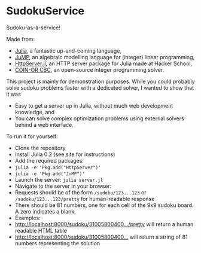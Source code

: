 SudokuService
=============

Sudoku-as-a-service!

Made from:

* [Julia](http://julialang.org), a fantastic up-and-coming language,
* [JuMP](https://github.com/IainNZ/JuMP.jl), an algebraic modelling language for (integer) linear programming,
* [HttpServer.jl](https://github.com/hackerschool/HttpServer.jl), an HTTP server package for Julia made at Hacker School,
* [COIN-OR CBC](https://projects.coin-or.org/Cbc), an open-source integer programming solver.

This project is mainly for demonstration purposes. While you could probably solve sudoku problems faster with a dedicated solver, I wanted to show that it was
 
* Easy to get a server up in Julia, without much web development knowledge, and
* You can solve complex optimization problems using external solvers behind a web interface.

To run it for yourself:
* Clone the repository
* Install Julia 0.2 (see site for instructions)
* Add the required packages:
 * ``julia -e 'Pkg.add("HttpServer")'``
 * ``julia -e 'Pkg.add("JuMP")'``
* Launch the server: ``julia server.jl``
* Navigate to the server in your browser:
 * Requests should be of the form ``/sudoku/123...123`` or ``/sudoku/123...123/pretty`` for human-readable response
 * There should be 81 numbers, one for each cell of the 9x9 sudoku board. A zero indicates a blank.
 * Examples:
  * [http://localhost:8000/sudoku/31005800400.../pretty](http://localhost:8000/sudoku/310058004009320000025104090000000389008000500546000000080203650000071400700480021/pretty) will return a human readable HTML table
  * [http://localhost:8000/sudoku/31005800400...](http://localhost:8000/sudoku/310058004009320000025104090000000389008000500546000000080203650000071400700480021) will return a string of 81 numbers representing the solution
